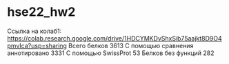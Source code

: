 # hse22_hw2
Ссылка на колаб1: https://colab.research.google.com/drive/1HDCYMKDvShxSib75aajkt8D9O4pmvIca?usp=sharing
Всего белков 3613
С помощью сравнения аннотировано 3331 
С помощью SwissProt 53
Белков без функций 282
